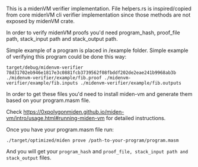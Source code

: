 This is a midenVM verifier implementation.
File helpers.rs is inspired/copied from core midenVM cli verifier implementation since those methods are not exposed by midenVM crate.


In order to verify midenVM proofs you'd need program_hash, proof_file path, stack_input path and stack_output path.

Simple example of a program is placed in /example folder. Simple example of verifying this program could be done this way:
```
target/debug/midenvm-verifier 78d31702eb946e1817e3c0881fcb3739562f08fbddf202de2eae241b9968ab3b ./midenvm-verifier/example/fib.proof ./midenvm-verifier/example/fib.inputs ./midenvm-verifier/example/fib.outputs
```

In order to get these files you'd need to install miden-vm and generate them based on your program.masm file.

Check https://0xpolygonmiden.github.io/miden-vm/intro/usage.html#running-miden-vm for detailed instructions.

Once you have your program.masm file run:
```
./target/optimized/miden prove /path-to-your-program/program.masm
```

And you will get your `program_hash` and `proof_file, stack_input path and stack_output` files.

